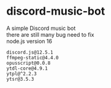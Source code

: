 # discord-music-bot
A simple Discord music bot  
there are still many bug need to fix  
node.js version 16  

```
discord.js@12.5.1  
ffmpeg-static@4.4.0  
opusscript@0.0.8  
ytdl-core@4.9.1  
ytpl@^2.2.3  
ytsr@3.5.3  
```
